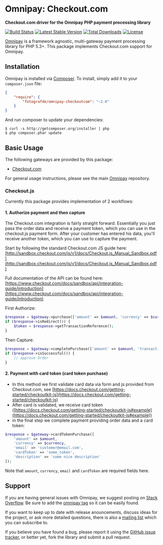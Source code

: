 # Omnipay: Checkout.com

**Checkout.com driver for the Omnipay PHP payment processing library**

[![Build Status](https://travis-ci.org/fotografde/omnipay-checkoutcom.png?branch=master)](https://travis-ci.org/fotografde/omnipay-checkoutcom)
[![Latest Stable Version](https://poser.pugx.org/fotografde/omnipay-checkoutcom/v/stable)](https://packagist.org/packages/fotografde/omnipay-checkoutcom)
[![Total Downloads](https://poser.pugx.org/fotografde/omnipay-checkoutcom/downloads)](https://packagist.org/packages/fotografde/omnipay-checkoutcom)
[![License](https://poser.pugx.org/fotografde/omnipay-checkoutcom/license)](https://packagist.org/packages/fotografde/omnipay-checkoutcom)

[Omnipay](https://github.com/thephpleague/omnipay) is a framework agnostic, multi-gateway payment
processing library for PHP 5.3+. This package implements Checkout.com support for Omnipay.

## Installation

Omnipay is installed via [Composer](http://getcomposer.org/). To install, simply add it
to your `composer.json` file:

```json
{
    "require": {
        "fotografde/omnipay-checkoutcom": "~2.0"
    }
}
```

And run composer to update your dependencies:

    $ curl -s http://getcomposer.org/installer | php
    $ php composer.phar update

## Basic Usage

The following gateways are provided by this package:

* [Checkout.com](https://checkout.com/)

For general usage instructions, please see the main [Omnipay](https://github.com/thephpleague/omnipay)
repository.

### Checkout.js

Currently this package provides implementation of 2 workflows:

#### 1. Authorize payment and then capture

The Checkout.com integration is fairly straight forward.
Essentially you just pass the order data and receive a payment token, which you
can use in the checkout.js payment form. After your customer has entered his data, you'll receive
another token, which you can use to capture the payment.

Start by following the standard Checkout.com JS guide here:
[http://sandbox.checkout.com/js/v1/docs/Checkout.js_Manual_Sandbox.pdf](http://sandbox.checkout.com/js/v1/docs/Checkout.js_Manual_Sandbox.pdf)

Full documentation of the API can be found here:
[https://www.checkout.com/docs/sandbox/api/integration-guide/introduction](https://www.checkout.com/docs/sandbox/api/integration-guide/introduction)

First Authorize:
```php
$response = $gateway->purchase(['amount' => $amount, 'currency' => $currency])->send();
if ($response->isRedirect()) {
    $token = $response->getTransactionReference();
}
```

Then Capture:
```php
$response = $gateway->completePurchase(['amount' => $amount, 'transactionReference' => $token])->send();
if ($response->isSuccessful()) {
    // approve Order
}
```

#### 2. Payment with card token (card token purchase)

- In this method we first validate card data via form and js provided from Checkout.com, see [https://docs.checkout.com/getting-started/checkoutkit-js](https://docs.checkout.com/getting-started/checkoutkit-js)
- After card is validated, we receive card token ([https://docs.checkout.com/getting-started/checkoutkit-js#example](https://docs.checkout.com/getting-started/checkoutkit-js#example))
- in the final step we complete payment providing order data and a card token:
```php
$response = $gateway->cardTokenPurchase([
    'amount' => $amount, 
    'currency' => $currency, 
    'email' => 'customer@email.com', 
    'cardToken' => 'some_token', 
    'description' => 'some nice description'
]);
```

Note that `amount`, `currency`, `email` and `cardToken` are required fields here.

## Support

If you are having general issues with Omnipay, we suggest posting on
[Stack Overflow](http://stackoverflow.com/). Be sure to add the
[omnipay tag](http://stackoverflow.com/questions/tagged/omnipay) so it can be easily found.

If you want to keep up to date with release anouncements, discuss ideas for the project,
or ask more detailed questions, there is also a [mailing list](https://groups.google.com/forum/#!forum/omnipay) which
you can subscribe to.

If you believe you have found a bug, please report it using the [GitHub issue tracker](https://github.com/fotografde/omnipay-checkoutcom/issues),
or better yet, fork the library and submit a pull request.
